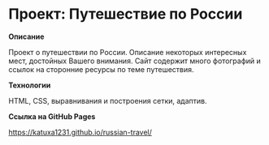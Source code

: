 # Проект: Путешествие по России

**Описание**

Проект о путешествии по России. Описание некоторых интересных мест, достойных Вашего внимания.
Сайт содержит много фотографий и ссылок на сторонние ресурсы по теме путешествия.

**Технологии**

HTML, CSS, выравнивания и построения сетки, адаптив.

**Ссылка на GitHub Pages**

https://katuxa1231.github.io/russian-travel/


